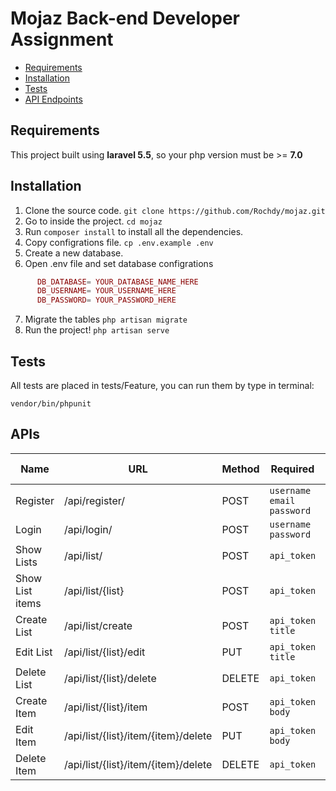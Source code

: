 # Mojaz Back-end Developer Assignment

* [Requirements](#requirements)
* [Installation](#installation)
* [Tests](#tests)
* [API Endpoints](#apis)

## Requirements
This project built using **laravel 5.5**, so your php version must be >= **7.0**

## Installation
1. Clone the source code. `git clone https://github.com/Rochdy/mojaz.git`
2. Go to inside the project. `cd mojaz`
3. Run `composer install` to install all the dependencies.
4. Copy configrations file. `cp .env.example .env`
5. Create a new database.
6. Open .env file and set database configrations
```php
      DB_DATABASE= YOUR_DATABASE_NAME_HERE
      DB_USERNAME= YOUR_USERNAME_HERE
      DB_PASSWORD= YOUR_PASSWORD_HERE
```
7. Migrate the tables `php artisan migrate`
8. Run the project! `php artisan serve`

## Tests
All tests are placed in tests/Feature, you can run them by type in terminal:
```shell
vendor/bin/phpunit
```

## APIs
| Name | URL| Method | Required | Success Response |
|------|----|--------|----------|----------|
| Register | /api/register/ | POST | `username` `email` `password`| `code: 201` `user`|
| Login | /api/login/ | POST | `username` `password`| `code: 200` `user`|
| Show Lists | /api/list/ | POST | `api_token`| `lists[]` |
| Show List items | /api/list/{list} | POST | `api_token`| `items[]` |
| Create List | /api/list/create | POST | `api_token` `title`| `code: 201` `list` |
| Edit List | /api/list/{list}/edit | PUT | `api_token` `title`| `code: 200` `list` |
| Delete List | /api/list/{list}/delete | DELETE | `api_token`| `code: 204`|
| Create Item | /api/list/{list}/item | POST | `api_token` `body`| `code: 201` `item` |
| Edit Item | /api/list/{list}/item/{item}/delete | PUT | `api_token` `body`| `code: 200` `item` |
| Delete Item | /api/list/{list}/item/{item}/delete | DELETE | `api_token`| `code: 204` |
